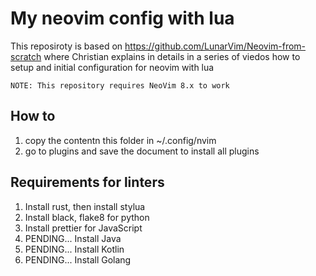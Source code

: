 # My neovim config with lua
This reposiroty is based on https://github.com/LunarVim/Neovim-from-scratch where Christian explains in details in a series of viedos how to setup and initial configuration for neovim with lua

`NOTE: This repository requires NeoVim 8.x to work`

## How to
1. copy the contentn this folder in ~/.config/nvim 
2. go to plugins and save the document to install all plugins

## Requirements for linters
1. Install rust, then install stylua
2. Install black, flake8 for python
3. Install prettier for JavaScript
4. PENDING... Install Java
4. PENDING... Install Kotlin
4. PENDING... Install Golang

